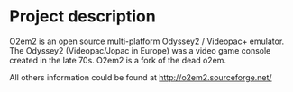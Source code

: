 # Project description
O2em2 is an open source multi-platform Odyssey2 / Videopac+ emulator. The Odyssey2 (Videopac/Jopac in Europe) was a video game console created in the late 70s.
O2em2 is a fork of the dead o2em.

All others information could be found at http://o2em2.sourceforge.net/

